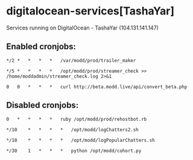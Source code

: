 # digitalocean-services[TashaYar]
Services running on DigitalOcean - TashaYar (104.131.141.147)

## Enabled cronjobs:
    */2	*	*	*	*	/var/modd/prod/trailer_maker

    */5	*	*	*	*	/opt/modd/prod/streamer_check >> /home/moddadmin/streamer_check.log 2>&1

    0	0	*	*	*	curl http://beta.modd.live/api/convert_beta.php


## Disabled cronjobs:
    0	*	*	*	*	ruby /opt/modd/prod/rehostbot.rb

    */10	*	*	*	*	/opt/modd/logChatters2.sh

    */10	*	*	*	*	/opt/modd/logPopularChatters.sh

    */30	1	*	*	*	python /opt/modd/cohort.py
